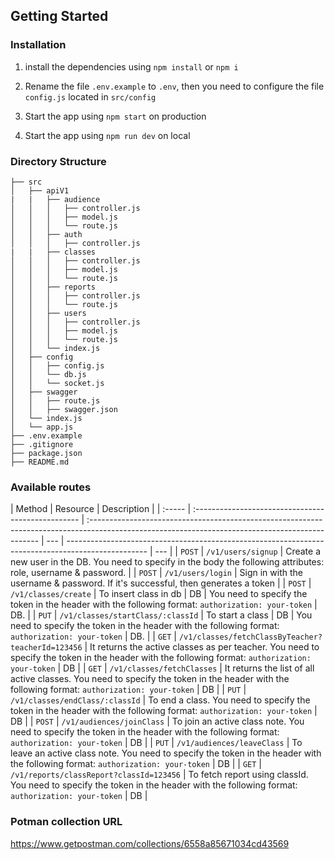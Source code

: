 ## Getting Started

### Installation

1. install the dependencies using `npm install` or `npm i`

2. Rename the file `.env.example` to `.env`, then you need to configure the file `config.js` located in `src/config`

3. Start the app using `npm start` on production

4. Start the app using `npm run dev` on local

### Directory Structure

```
├── src
│   ├── apiV1
|   |   ├── audience
│   │   │   ├── controller.js
│   │   │   ├── model.js
│   │   │   └── route.js
│   │   ├── auth
│   │   │   ├── controller.js
|   |   ├── classes
│   │   │   ├── controller.js
│   │   │   ├── model.js
│   │   │   └── route.js
│   │   ├── reports
│   │   │   ├── controller.js
│   │   │   └── route.js
│   │   ├── users
│   │   │   ├── controller.js
│   │   │   ├── model.js
│   │   │   └── route.js
│   │   └── index.js
│   ├── config
│   │   ├── config.js
│   │   └── db.js
│   │   └── socket.js
│   ├── swagger
│   │   ├── route.js
│   │   ├── swagger.json
│   └── index.js
│   └── app.js
├── .env.example
├── .gitignore
├── package.json
├── README.md
```

### Available routes

| Method | Resource                                           | Description                                                                                                                                      |
| :----- | :------------------------------------------------- | :----------------------------------------------------------------------------------------------------------------------------------------------- | --- | -------------------------------------------------------------------------------------------------- | --- |
| `POST` | `/v1/users/signup`                                 | Create a new user in the DB. You need to specify in the body the following attributes: role, username & password.                                |
| `POST` | `/v1/users/login`                                  | Sign in with the username & password. If it's successful, then generates a token                                                                 |
| `POST` | `/v1/classes/create`                               | To insert class in db                                                                                                                            | DB  | You need to specify the token in the header with the following format: `authorization: your-token` | DB. |
| `PUT`  | `/v1/classes/startClass/:classId`                  | To start a class                                                                                                                                 | DB  | You need to specify the token in the header with the following format: `authorization: your-token` | DB. |
| `GET`  | `/v1/classes/fetchClassByTeacher?teacherId=123456` | It returns the active classes as per teacher. You need to specify the token in the header with the following format: `authorization: your-token` | DB  |
| `GET`  | `/v1/classes/fetchClasses`                         | It returns the list of all active classes. You need to specify the token in the header with the following format: `authorization: your-token`    | DB  |
| `PUT`  | `/v1/classes/endClass/:classId`                    | To end a class. You need to specify the token in the header with the following format: `authorization: your-token`                               | DB  |
| `POST` | `/v1/audiences/joinClass`                          | To join an active class note. You need to specify the token in the header with the following format: `authorization: your-token`                 | DB  |
| `PUT`  | `/v1/audiences/leaveClass`                         | To leave an active class note. You need to specify the token in the header with the following format: `authorization: your-token`                | DB  |
| `GET`  | `/v1/reports/classReport?classId=123456`           | To fetch report using classId. You need to specify the token in the header with the following format: `authorization: your-token`                | DB  |

### Potman collection URL

https://www.getpostman.com/collections/6558a85671034cd43569
